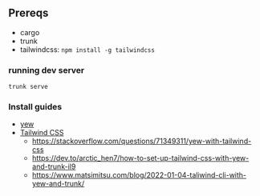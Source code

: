 ## Prereqs
- cargo
- trunk
- tailwindcss: `npm install -g tailwindcss`


### running dev server
```
trunk serve
```

### Install guides
- [yew](https://yew.rs/docs/getting-started/build-a-sample-app)
- [Tailwind CSS](https://tailwindcss.com/docs/installation)
  - https://stackoverflow.com/questions/71349311/yew-with-tailwind-css
  - https://dev.to/arctic_hen7/how-to-set-up-tailwind-css-with-yew-and-trunk-il9
  - https://www.matsimitsu.com/blog/2022-01-04-taliwind-cli-with-yew-and-trunk/